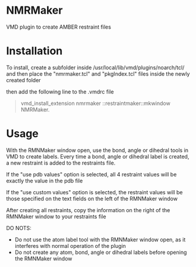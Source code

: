 # NMRMaker
VMD plugin to create AMBER restraint files

# Installation

To install, create a subfolder inside /usr/local/lib/vmd/plugins/noarch/tcl/
and then place the "nmrmaker.tcl" and "pkgIndex.tcl" files inside the newly created folder

then add the following line to the .vmdrc file

>vmd_install_extension nmrmaker ::restraintmaker::mkwindow NMRMaker.


# Usage

With the RMNMaker window open, use the bond, angle or dihedral tools in VMD to create labels. Every time a bond, angle or dihedral label is created, a new restraint is added to the restraints file.

If the "use pdb values" option is selected, all 4 restraint values will be exactly the value in the pdb file

If the "use custom values" option is selected, the restraint values will be those specified on the text fields on the left of the RMNMaker window

After creating all restraints, copy the information on the right of the RMNMaker window to your restraints file

DO NOTS:

- Do not use the atom label tool with the RMNMaker window open, as it interferes with normal operation of the plugin
- Do not create any atom, bond, angle or dihedral labels before opening the RMNMaker window

